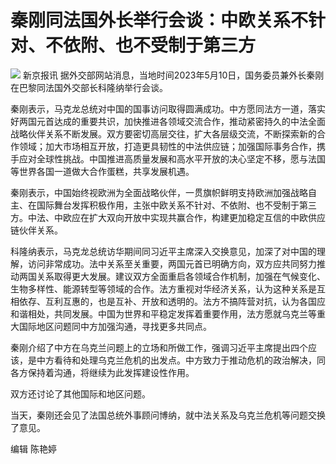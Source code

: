 # 秦刚同法国外长举行会谈：中欧关系不针对、不依附、也不受制于第三方

![](https://inews.gtimg.com/om_bt/O08u-0PiFD805WFcc_cfmEu0lSF4Une5-GIWlUFSipG8MAA/1000)
新京报讯 据外交部网站消息，当地时间2023年5月10日，国务委员兼外长秦刚在巴黎同法国外交部长科隆纳举行会谈。

秦刚表示，马克龙总统对中国的国事访问取得圆满成功。中方愿同法方一道，落实好两国元首达成的重要共识，加快推进各领域交流合作，推动紧密持久的中法全面战略伙伴关系不断发展。双方要密切高层交往，扩大各层级交流，不断探索新的合作领域；加大市场相互开放，打造更具韧性的中法供应链；加强国际事务合作，携手应对全球性挑战。中国推进高质量发展和高水平开放的决心坚定不移，愿与法国等世界各国一道做大合作蛋糕，共享发展机遇。

秦刚表示，中国始终视欧洲为全面战略伙伴，一贯旗帜鲜明支持欧洲加强战略自主、在国际舞台发挥积极作用，主张中欧关系不针对、不依附、也不受制于第三方。中法、中欧应在扩大双向开放中实现共赢合作，构建更加稳定互信的中欧供应链伙伴关系。

科隆纳表示，马克龙总统访华期间同习近平主席深入交换意见，加深了对中国的理解，访问非常成功。法中关系至关重要，两国元首已明确方向，双方应共同努力推动两国关系取得更大发展。建议双方全面重启各领域合作机制，加强在气候变化、生物多样性、能源转型等领域的合作。法方重视对华经济关系，认为这种关系是互相依存、互利互惠的，也是互补、开放和透明的。法方不搞阵营对抗，认为各国应和谐相处，共同发展。中国为世界和平稳定发挥着重要作用，法方愿就乌克兰等重大国际地区问题同中方加强沟通，寻找更多共同点。

秦刚介绍了中方在乌克兰问题上的立场和所做工作，强调习近平主席提出四个应该，是中方看待和处理乌克兰危机的出发点。中方致力于推动危机的政治解决，同各方保持着沟通，将继续为此发挥建设性作用。

双方还讨论了其他国际和地区问题。

当天，秦刚还会见了法国总统外事顾问博纳，就中法关系及乌克兰危机等问题交换了意见。

编辑 陈艳婷

